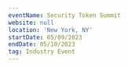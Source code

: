 ```yaml
---
eventName: Security Token Summit
website: null
location: 'New York, NY'
startDate: 05/09/2023
endDate: 05/10/2023
tag: Industry Event
---
```


